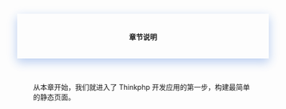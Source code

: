 <div style="text-align:center;padding-left:2rem;padding-right:2rem;padding-top:1rem;padding-bottom:1rem;box-shadow:0 8px 17px 0 rgba(76,124,226,.2), 0 6px 20px 0 rgba(49,115,211,.19)">
<h4 class="margin-top:5rem;"><span style="font-weight:600">章节说明</span></h4>
</div>
<br>
<div style="padding-left:2rem;padding-right:2rem;padding-top:1rem;">
    <p>
        从本章开始，我们就进入了 Thinkphp 开发应用的第一步，构建最简单的静态页面。
    </p>
</div>

